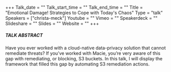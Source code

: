 +++
Talk_date = ""
Talk_start_time = ""
Talk_end_time = ""
Title = "Emotional Damage! Strategies to Cope with Today's Chaos"
Type = "talk"
Speakers = ["christa-meck"]
Youtube = ""
Vimeo = ""
Speakerdeck = ""
Slideshare = ""
Slides = ""
Website = ""
+++

##### TALK ABSTRACT

Have you ever worked with a cloud-native data-privacy solution that cannot remediate threats? If you’ve worked with Macie, you’re very aware of this gap with remediating, or blocking, S3 buckets. In this talk, I will display the framework that filled this gap by automating S3 remediation actions.
